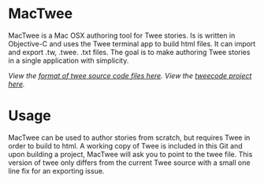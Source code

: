 MacTwee
=======

MacTwee is a Mac OSX authoring tool for Twee stories. Is is written in Objective-C and uses the Twee terminal app to build html files. It can import and export .tw, .twee. .txt files. The goal is to make authoring Twee stories in a single application with simplicity.

*View the [format of twee source code files here](http://www.gimcrackd.com/etc/doc/#twee,sourcecode).* 
*View the [tweecode project here](https://github.com/tweecode/tweee).*

Usage
=======

MacTwee can be used to author stories from scratch, but requires Twee in order to build to html. A working copy of Twee is included in this Git and upon building a project, MacTwee will ask you to point to the twee file. This version of twee only differs from the current Twee source with a small one line fix for an exporting issue.

